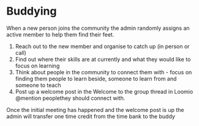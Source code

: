 Buddying
========

When a new person joins the community the admin randomly assigns an active member to help them find their feet.

1. Reach out to the new member and organise to catch up (in person or call)
1. Find out where their skills are at currently and what they would like to focus on learning
1. Think about people in the community to connect them with - focus on finding them people to learn beside, someone to learn from and someone to teach
1. Post up a welcome post in the Welcome to the group thread in Loomio @mention peoplethey should connect with.

Once the initial meeting has happened and the welcome post is up the admin will transfer one time credit from the time bank to the buddy
